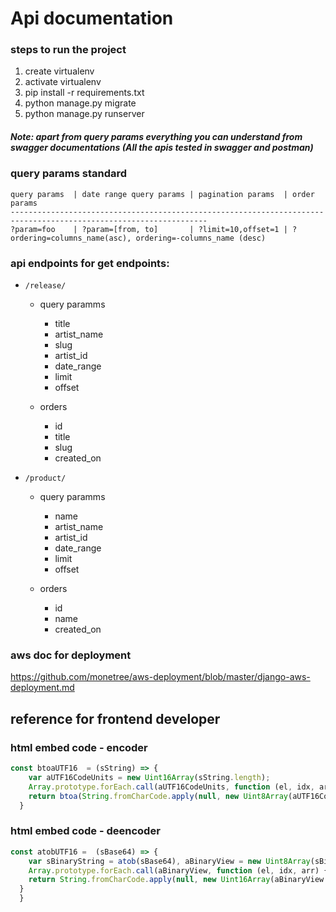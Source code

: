 # Api documentation 

### steps to run the project

1. create virtualenv
2. activate virtualenv
3. pip install -r requirements.txt
4. python manage.py migrate
5. python manage.py runserver


##### Note: apart from query params everything you can understand from swagger documentations (All the apis tested in swagger and postman)

### query params standard
                    
	query params  | date range query params | pagination params  | order params
	------------------------------------------------------------------------------------------------------------------
	?param=foo    | ?param=[from, to]       | ?limit=10,offset=1 | ?ordering=columns_name(asc), ordering=-columns_name (desc) 




### api endpoints for get endpoints:

- `/release/`

	- query paramms
		- title
		- artist_name
		- slug
		- artist_id
		- date_range
		- limit
		- offset

	- orders
		- id
		- title
		- slug
		- created_on

- `/product/`

	- query paramms
		- name
		- artist_name
		- artist_id
		- date_range
		- limit
		- offset

	- orders
		- id
		- name
		- created_on
                    





### aws doc for deployment

https://github.com/monetree/aws-deployment/blob/master/django-aws-deployment.md


## reference for frontend developer


### html embed code - encoder

```javascript
const btoaUTF16  = (sString) => {
    var aUTF16CodeUnits = new Uint16Array(sString.length);
    Array.prototype.forEach.call(aUTF16CodeUnits, function (el, idx, arr) { arr[idx] = sString.charCodeAt(idx); });
    return btoa(String.fromCharCode.apply(null, new Uint8Array(aUTF16CodeUnits.buffer)));
  }
```


### html embed code - deencoder

```javascript
const atobUTF16 =  (sBase64) => {
    var sBinaryString = atob(sBase64), aBinaryView = new Uint8Array(sBinaryString.length);
    Array.prototype.forEach.call(aBinaryView, function (el, idx, arr) { arr[idx] = sBinaryString.charCodeAt(idx); });
    return String.fromCharCode.apply(null, new Uint16Array(aBinaryView.buffer));
  }
  }
```
